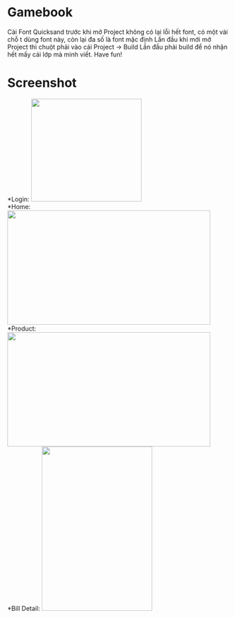 # Gamebook
Cài Font Quicksand trước khi mở Project không có lại lỗi hết font, có một vài chỗ t dùng font này, còn lại đa số là font mặc định
Lần đầu khi mới mở Project thì chuột phải vào cái Project -> Build
Lần đầu phải build để nó nhận hết mấy cái lớp mà minh viết.
Have fun!
# Screenshot
  *Login:
<img src="https://user-images.githubusercontent.com/61280727/114650608-bfebc480-9d0c-11eb-9e12-770e61a97859.png" width="250" height="233" />
<br/>
  *Home:
<img src="https://user-images.githubusercontent.com/61280727/114650612-c1b58800-9d0c-11eb-9421-ce86eddc1ee2.png" width="460" height="259" />
<br/>
 *Product:
<img src="https://user-images.githubusercontent.com/61280727/114650614-c24e1e80-9d0c-11eb-8927-7a7b93caf1b1.png" width="460" height="259" />
<br/>
 *Bill Detail:
<img src="https://user-images.githubusercontent.com/61280727/114650622-c4b07880-9d0c-11eb-8ba4-37fc9ab11bcc.png" width="250" height="372" />

